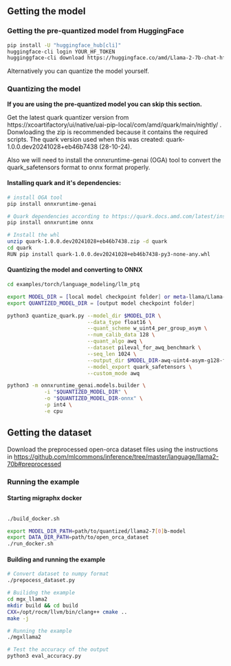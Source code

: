## Getting the model

### Getting the pre-quantized model from HuggingFace
```bash
pip install -U "huggingface_hub[cli]"
huggingface-cli login YOUR_HF_TOKEN
hugginggface-cli download https://huggingface.co/amd/Llama-2-7b-chat-hf-awq-int4-asym-gs128-onnx
```
Alternatively you can quantize the model yourself.

### Quantizing the model

**If you are using the pre-quantized model you can skip this section.**

Get the latest quark quantizer version from https://xcoartifactory/ui/native/uai-pip-local/com/amd/quark/main/nightly/ . Donwloading the zip is recommended because it contains the required scripts. The quark version used when this was created: quark-1.0.0.dev20241028+eb46b7438 (28-10-24).

Also we will need to install the onnxruntime-genai (OGA) tool to convert the quark_safetensors format to onnx format properly. 

#### Installing quark and it's dependencies:
```bash
# install OGA tool
pip install onnxruntime-genai

# Quark dependencies according to https://quark.docs.amd.com/latest/install.html, we assume pytorch is already installed. You can use the following base docker image which has torch installed: rocm/pytorch:rocm6.2.2_ubuntu20.04_py3.9_pytorch_release_2.2.1 
pip install onnxruntime onnx

# Install the whl
unzip quark-1.0.0.dev20241028+eb46b7438.zip -d quark
cd quark
RUN pip install quark-1.0.0.dev20241028+eb46b7438-py3-none-any.whl
```

#### Quantizing the model and converting to ONNX
```bash
cd examples/torch/language_modeling/llm_ptq

export MODEL_DIR = [local model checkpoint folder] or meta-llama/Llama-2-7b-chat-hf or meta-llama/Llama-2-70b-chat-hf
export QUANTIZED_MODEL_DIR = [output model checkpoint folder]

python3 quantize_quark.py --model_dir $MODEL_DIR \
                          --data_type float16 \
                          --quant_scheme w_uint4_per_group_asym \
                          --num_calib_data 128 \
                          --quant_algo awq \
                          --dataset pileval_for_awq_benchmark \
                          --seq_len 1024 \
                          --output_dir $MODEL_DIR-awq-uint4-asym-g128-f16 \
                          --model_export quark_safetensors \
                          --custom_mode awq

python3 -m onnxruntime_genai.models.builder \
            -i "$QUANTIZED_MODEL_DIR" \
            -o "$QUANTIZED_MODEL_DIR-onnx" \
            -p int4 \
            -e cpu
```

## Getting the dataset

Download the preprocessed open-orca dataset files using the instructions in https://github.com/mlcommons/inference/tree/master/language/llama2-70b#preprocessed

### Running the example

#### Starting migraphx docker

```bash

./build_docker.sh

export MODEL_DIR_PATH=path/to/quantized/llama2-7[0]b-model
export DATA_DIR_PATH=path/to/open_orca_dataset
./run_docker.sh
```

#### Building and running the example

```bash
# Convert dataset to numpy format
./prepocess_dataset.py

# Builidng the example
cd mgx_llama2
mkdir build && cd build
CXX=/opt/rocm/llvm/bin/clang++ cmake ..
make -j

# Running the example
./mgxllama2

# Test the accuracy of the output
python3 eval_accuracy.py
```
